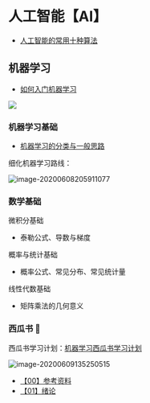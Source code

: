 # 人工智能【AI】

* [人工智能的常用十种算法](人工智能/人工智能的常用十种算法.md)



## 机器学习

* [如何入门机器学习](人工智能/机器学习/如何入门机器学习.md)

![](https://gitee.com/wugenqiang/PictureBed/raw/master/NoteBook/20200607103038.jpg)

### 机器学习基础

* [机器学习的分类与一般思路](人工智能/机器学习/机器学习的分类与一般思路.md)



细化机器学习路线：

![image-20200608205911077](https://gitee.com/wugenqiang/PictureBed/raw/master/NoteBook/20200608205913.png)



### 数学基础



微积分基础

* 泰勒公式、导数与梯度

概率与统计基础

* 概率公式、常见分布、常见统计量

线性代数基础

* 矩阵乘法的几何意义

### 西瓜书 🍉

西瓜书学习计划：[机器学习西瓜书学习计划](https://notebook.js.org/人工智能/机器学习/机器学习/机器学习西瓜书学习计划.pdf)

![image-20200609135250515](https://gitee.com/wugenqiang/PictureBed/raw/master/NoteBook/20200609135300.png)

* [【00】参考资料](人工智能/机器学习/西瓜书/参考资料.md)
* [【01】绪论](人工智能/机器学习/西瓜书/一、绪论.md)

